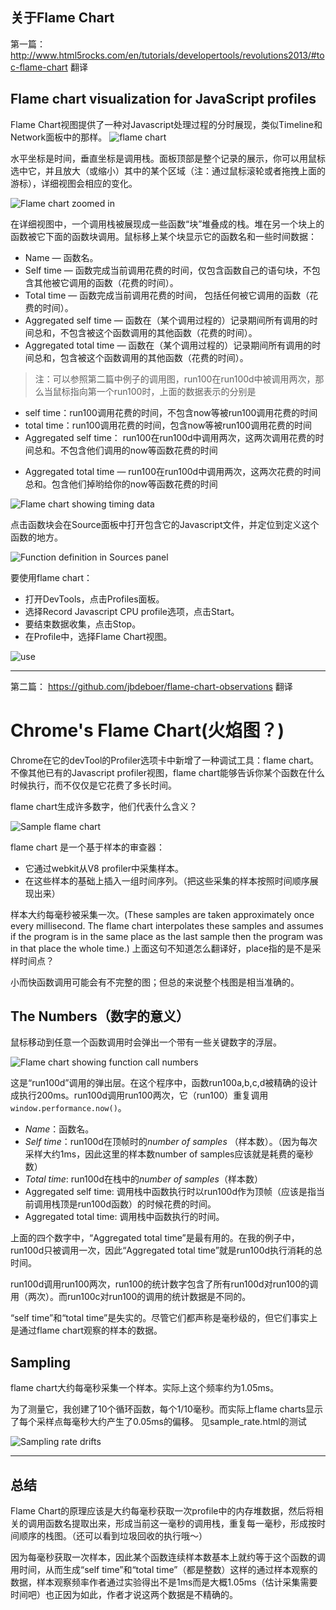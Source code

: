 关于Flame Chart
----


第一篇： http://www.html5rocks.com/en/tutorials/developertools/revolutions2013/#toc-flame-chart 翻译

Flame chart visualization for JavaScript profiles
--------
Flame Chart视图提供了一种对Javascript处理过程的分时展现，类似Timeline和Network面板中的那样。
![flame chart](http://1-ps.googleusercontent.com/x/s.html5rocks-hrd.appspot.com/www.html5rocks.com/en/tutorials/developertools/revolutions2013/xflame-chart-1.png.pagespeed.ic.MYq3YZ6WGt.webp)

水平坐标是时间，垂直坐标是调用栈。面板顶部是整个记录的展示，你可以用鼠标选中它，并且放大（或缩小）其中的某个区域（注：通过鼠标滚轮或者拖拽上面的游标），详细视图会相应的变化。

![Flame chart zoomed in](http://1-ps.googleusercontent.com/x/s.html5rocks-hrd.appspot.com/www.html5rocks.com/en/tutorials/developertools/revolutions2013/xflame-chart-2.png.pagespeed.ic.A2Pjoa9vw7.webp)


在详细视图中，一个调用栈被展现成一些函数“块”堆叠成的栈。堆在另一个块上的函数被它下面的函数块调用。鼠标移上某个块显示它的函数名和一些时间数据：

  - Name — 函数名。
  - Self time — 函数完成当前调用花费的时间，仅包含函数自己的语句块，不包含其他被它调用的函数（花费的时间）。
  - Total time — 函数完成当前调用花费的时间， 包括任何被它调用的函数（花费的时间）。
  - Aggregated self time — 函数在（某个调用过程的）记录期间所有调用的时间总和，不包含被这个函数调用的其他函数（花费的时间）。
  - Aggregated total time — 函数在（某个调用过程的）记录期间所有调用的时间总和，包含被这个函数调用的其他函数（花费的时间）。

> 注：可以参照第二篇中例子的调用图，run100在run100d中被调用两次，那么当鼠标指向第一个run100时，上面的数据表示的分别是
   * self time：run100调用花费的时间，不包含now等被run100调用花费的时间
   * total time：run100调用花费的时间，包含now等被run100调用花费的时间
   * Aggregated self time： run100在run100d中调用两次，这两次调用花费的时间总和。不包含他们调用的now等函数花费的时间
   - Aggregated total time — run100在run100d中调用两次，这两次花费的时间总和。包含他们掉哟给你的now等函数花费的时间


![Flame chart showing timing data](http://1-ps.googleusercontent.com/x/s.html5rocks-hrd.appspot.com/www.html5rocks.com/en/tutorials/developertools/revolutions2013/xflame-chart-3.png.pagespeed.ic.KPXonZwe5y.webp)

点击函数块会在Source面板中打开包含它的Javascript文件，并定位到定义这个函数的地方。

![Function definition in Sources panel](http://1-ps.googleusercontent.com/x/s.html5rocks-hrd.appspot.com/www.html5rocks.com/en/tutorials/developertools/revolutions2013/xflame-chart-sources.png.pagespeed.ic.GO8QoRuZa0.webp)

要使用flame chart：
* 打开DevTools，点击Profiles面板。
* 选择Record Javascript CPU profile选项，点击Start。
* 要结束数据收集，点击Stop。
* 在Profile中，选择Flame Chart视图。

![use](http://1-ps.googleusercontent.com/x/s.html5rocks-hrd.appspot.com/www.html5rocks.com/en/tutorials/developertools/revolutions2013/xflame-chart-menu.png.pagespeed.ic._p2hfh6R_4.webp)




----------------------
第二篇：
https://github.com/jbdeboer/flame-chart-observations 翻译

Chrome's Flame Chart(火焰图？)
=========
Chrome在它的devTool的Profiler选项卡中新增了一种调试工具：flame chart。不像其他已有的Javascript profiler视图，flame chart能够告诉你某个函数在什么时候执行，而不仅仅是它花费了多长时间。

flame chart生成许多数字，他们代表什么含义？

![Sample flame chart](http://www.huronbox.com/~james/flame-chart/flame-chart-twitter.png)

flame chart 是一个基于样本的审查器：
  - 它通过webkit从V8 profiler中采集样本。
  - 在这些样本的基础上插入一组时间序列。（把这些采集的样本按照时间顺序展现出来）


样本大约每毫秒被采集一次。(These samples are taken approximately once every millisecond.  The flame chart interpolates these samples and assumes if the program is in the same place as the last sample then the program was in that place the whole time.) 上面这句不知道怎么翻译好，place指的是不是采样时间点？

小而快函数调用可能会有不完整的图；但总的来说整个栈图是相当准确的。

The Numbers（数字的意义）
-----------

鼠标移动到任意一个函数调用时会弹出一个带有一些关键数字的浮层。

![Flame chart showing function call numbers](http://www.huronbox.com/~james/flame-chart/flame-chart-with-numbers.png)

这是“run100d”调用的弹出层。在这个程序中，函数run100a,b,c,d被精确的设计成执行200ms。run100d调用run100两次，它（run100）重复调用`window.performance.now()`。
- *Name*：函数名。
- *Self time*：run100d在顶帧时的*number of samples* （样本数）。（因为每次采样大约1ms，因此这里的样本数number of samples应该就是耗费的毫秒数）
- *Total time*: run100d在栈中的*number of samples*（样本数）
- Aggregated self time: 调用栈中函数执行时以run100d作为顶帧（应该是指当前调用栈顶是run100d函数）的时候花费的时间。
- Aggregated total time: 调用栈中函数执行的时间。


上面的四个数字中，“Aggregated total time”是最有用的。在我的例子中，run100d只被调用一次，因此“Aggregated total time”就是run100d执行消耗的总时间。

run100d调用run100两次，run100的统计数字包含了所有run100d对run100的调用（两次）。而run100c对run100的调用的统计数据是不同的。

“self time”和“total time”是失实的。尽管它们都声称是毫秒级的，但它们事实上是通过flame chart观察的样本的数据。
   
Sampling
--------
flame chart大约每毫秒采集一个样本。实际上这个频率约为1.05ms。

为了测量它，我创建了10个循环函数，每个1/10毫秒。而实际上flame charts显示了每个采样点每毫秒大约产生了0.05ms的偏移。
见sample_rate.html的测试

![Sampling rate drifts](http://www.huronbox.com/~james/flame-chart/tenths.png)


--------------


总结
------
Flame Chart的原理应该是大约每毫秒获取一次profile中的内存堆数据，然后将相关的调用函数名提取出来，形成当前这一毫秒的调用栈，重复每一毫秒，形成按时间顺序的栈图。（还可以看到垃圾回收的执行哦～）

因为每毫秒获取一次样本，因此某个函数连续样本数基本上就约等于这个函数的调用时间，从而生成“self time”和“total time”（都是整数）这样的通过样本观察的数据，样本观察频率作者通过实验得出不是1ms而是大概1.05ms（估计采集需要时间吧）也正因为如此，作者才说这两个数据是不精确的。
